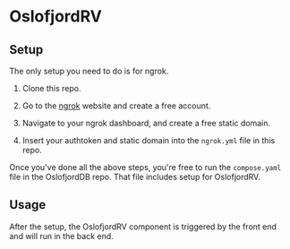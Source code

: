 # OslofjordRV

## Setup

The only setup you need to do is for ngrok.

1. Clone this repo.

2. Go to the [ngrok](https://ngrok.com) website and create a free account.

3. Navigate to your ngrok dashboard, and create a free static domain.

4. Insert your authtoken and static domain into the `ngrok.yml` file in this repo.

Once you've done all the above steps, you're free to run the `compose.yaml` file in the OslofjordDB repo. That file includes setup for OslofjordRV.

## Usage

After the setup, the OslofjordRV component is triggered by the front end and will run in the back end.
